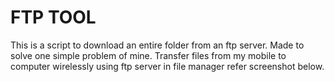 # FTP TOOL

This is a script to download an entire folder from an ftp server.
Made to solve one simple problem of mine. Transfer files from my mobile to computer wirelessly using ftp server in file manager refer screenshot below.


